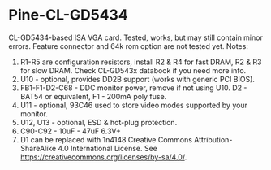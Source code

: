 # Pine-CL-GD5434
CL-GD5434-based ISA VGA card.
Tested, works, but may still contain minor errors. Feature connector and 64k rom option are not tested yet.
Notes:
1) R1-R5 are configuration resistors, install R2 & R4 for fast DRAM, R2 & R3 for slow DRAM. Check CL-GD543x databook if you need more info.
2) U10 - optional, provides DD2B support (works with generic PCI BIOS).
3) FB1-F1-D2-C68 - DDC monitor power, remove if not using U10. D2 - BAT54 or equivalent, F1 - 200mA poly fuse.
4) U11 - optional, 93C46 used to store video modes supported by your monitor.
5) U12, U13 - optional, ESD & hot-plug protection.
6) C90-C92 - 10uF - 47uF 6.3V+
7) D1 can be replaced with 1n4148
Creative Commons Attribution-ShareAlike 4.0 International License. See https://creativecommons.org/licenses/by-sa/4.0/.
